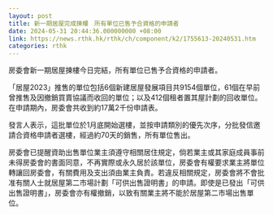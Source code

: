 ```yaml
---
layout: post
title: 新一期居屋完成揀樓　所有單位已售予合資格的申請者
date: 2024-05-31 20:44:36.000000000 +08:00
link: https://news.rthk.hk/rthk/ch/component/k2/1755613-20240531.htm
categories: rthk
---
```


房委會新一期居屋揀樓今日完結，所有單位已售予合資格的申請者。

「居屋2023」推售的單位包括6個新建居屋發展項目共9154個單位，61個在早前曾推售及因撤銷買賣協議而收回的單位；以及412個租者置其屋計劃的回收單位。在申請期內，房委會共收到約17萬2千份申請表。

發言人表示，這批單位於1月底開始選樓，並按申請類別的優先次序，分批發信邀請合資格申請者選樓，經過約70天的銷售，所有單位售出。

房委會已提醒資助出售單位業主須遵守相關居住規定，倘若業主或其家庭成員事前未得房委會的書面同意，不再實際或永久居於該單位，房委會有權要求業主將單位轉讓回房委會，有關費用及支出須由業主負責。若違反相關規定，房委會將不會批准有關人士就居屋第二市場計劃「可供出售證明書」的申請。即使是已發出「可供出售證明書」，房委會亦有權撤銷，以致有關業主將不能於居屋第二市場出售單位。
